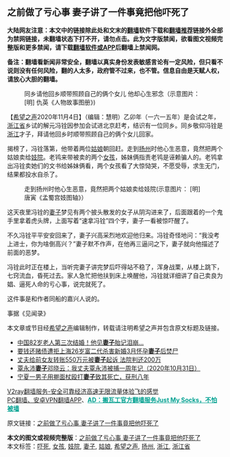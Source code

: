  <h2>之前做了亏心事 妻子讲了一件事竟把他吓死了</h2> <p class="notice"><b>大陆网友注意：本文中的链接除此处和文末的<a href="https://github.com/bannedbook/fanqiang" >翻墙</a>软件下载和<a href="https://github.com/killgcd/justmysocks/blob/master/README.md">翻墙推荐</a>链接外全部为禁网链接，未翻墙状态下打不开，请勿点击。此为文字版禁闻，欲看图文视频完整版和更多禁闻，请下载<a href="https://github.com/bannedbook/fanqiang">翻墙软件或APP</a>后翻墙上禁闻网。</p><p>备注：翻墙看新闻非常安全，翻墙以真实身份发表敏感言论有一定风险，但只看不说则没有任何风险，翻的人太多，政府管不过来，也不管。信息自由是天赋人权，请放心大胆的翻墙。</b></p>  <div class="entry"> <figure><figcaption>同乡请他回乡顺带照顾自己的俩个女儿 他却心生邪念（示意图片：[明] 仇英《人物故事图册》) </figcaption></figure> <p>【<span class='wp_keywordlink_affiliate'><a href="https://www.soundofhope.org" title="希望之声" target="_blank">希望之声</a></span>2020年11月4日】（编辑：慧明）乙卯年（一六一五年）是会试之年，<a href="https://www.bannedbook.org/bnews/tag/%E6%B5%99%E6%B1%9F%E7%9C%81/" class="st_tag internal_tag" rel="tag" title="标签 浙江省 下的日志">浙江省</a>乡试的解元冯铨因参加会试进北京赶考，结识有一位同乡。同乡敬仰冯铨是<a href="https://www.bannedbook.org/bnews/tag/%e6%b5%99%e6%b1%9f/" class="st_tag internal_tag" rel="tag" title="标签 浙江 下的日志">浙江</a>才子，拜请他回乡时顺带照顾自己的俩个女儿回家。</p> <p>揭榜了，冯铨落第，他带着两位<a href="https://www.bannedbook.org/bnews/tag/%e5%a7%91%e5%a8%98/" class="st_tag internal_tag" rel="tag" title="标签 姑娘 下的日志">姑娘</a>朝回赶。走到<a href="https://www.bannedbook.org/bnews/tag/%e6%89%ac%e5%b7%9e/" class="st_tag internal_tag" rel="tag" title="标签 扬州 下的日志">扬州</a>时他心生恶意，竟然把两个姑娘卖给<a href="https://www.bannedbook.org/bnews/tag/%e5%a6%93%e9%99%a2/" class="st_tag internal_tag" rel="tag" title="标签 妓院 下的日志">妓院</a>。老鸨来带被卖的两个<a href="https://www.bannedbook.org/bnews/tag/%e5%a5%b3%e5%ad%a9/" class="st_tag internal_tag" rel="tag" title="标签 女孩 下的日志">女孩</a>，姊妹俩指责老鸨是诬赖骗人的。老鸨拿出冯铨卖她们的文书给姊妹俩看，两个女孩看了大惊恸哭，不愿受辱，求生无门，结果都投水自杀了。</p> <figure><figcaption>走到扬州时他心生恶意，竟然把两个姑娘卖给妓院(示意图片： [明] 唐寅《孟蜀宫妓图轴》）</figcaption></figure> <p>这天夜里冯铨的<a href="https://www.bannedbook.org/bnews/tag/%e5%a6%bb%e5%ad%90/" class="st_tag internal_tag" rel="tag" title="标签 妻子 下的日志">妻子</a>梦见有两个披头散发的女子从阴沟进来了，后面跟着的一个鬼手里拿着虎头牌，上面写着“速拿冯铨”四个字，妻子一看被惊吓醒了。</p>  <p>不久冯铨平平安安回来了，妻子兴高采烈地欢迎他归来。冯铨奇怪地问：“我没考上进士，你为啥倒高兴？”妻子默不作声，在他再三逼问之下，妻子就向他描述了前面的恶梦。</p> <p>冯铨此时正在楼上，当听完妻子讲完梦后吓得站不稳了，浑身战栗，从楼上跳下，七窍流血，昏死过去。家人急忙把他扶到床上唤醒他，冯铨就详细讲了自己卖良为娼、逼死人命的亏心事，说完就死了。</p> <p>这件事是和作者同船的嘉兴人说的。</p>  <p>事据《见闻录》</p> <p>本文章或节目经<a href="https://www.bannedbook.org/bnews/tag/%e5%b8%8c%e6%9c%9b%e4%b9%8b%e5%a3%b0/" class="st_tag internal_tag" rel="tag" title="标签 希望之声 下的日志">希望之声</a>编辑制作，转载请注明希望之声并包含原文标题及链接。</p> <ul class='op-related-articles' title='相关阅读'> <li><a href='https://www.bannedbook.org/bnews/cbnews/20201104/1425568.html' target='_blank'>中国82岁老人第三次结婚！他见<b>妻子</b>胎记泪崩…</a></li> <li><a href='https://www.bannedbook.org/bnews/baitai/20201103/1425177.html' target='_blank'>要钱还赌债遭拒上海26岁富二代杀害新婚3月怀孕<b>妻子</b>后焚尸</a></li> <li><a href='https://www.bannedbook.org/bnews/baitai/20201102/1424302.html' target='_blank'>丈夫给前女友转账550万元被<b>妻子</b>起诉 法院判还200万</a></li> <li><a href='https://www.bannedbook.org/bnews/baitai/20201101/1424025.html' target='_blank'>覃永沛<b>妻子</b>邓晓云：我丈夫覃永沛被捕一周年记（2020年10月31日）</a></li> <li><a href='https://www.bannedbook.org/bnews/baitai/20201101/1423917.html' target='_blank'>宁夏一男子用擀面杖殴打<b>妻子</b>致其死亡，获刑八年</a></li> </ul> <p class="texttj"> <a href="https://www.bannedbook.org/forum23/topic22702.html" target="_blank">V2ray翻墙服务-安全可靠经济高速无限流量体验飞的感觉</a><br/> <a href="https://github.com/bannedbook/fanqiang/wiki/%E7%A6%81%E9%97%BB%E7%BD%91%E5%AE%89%E5%8D%93%E7%BF%BB%E5%A2%99%E6%96%B0%E9%97%BBAPP" target="_blank">PC翻墙、安卓VPN翻墙APP</a>、<span onclick="window.open('https://github.com/killgcd/justmysocks/blob/master/README.md')" style="font-weight:bold;color:#00A191;cursor:pointer;text-decoration:underline;outline:none">AD：搬瓦工官方翻墙服务Just My Socks，不怕被墙</span></p><p>原文链接：<a class="src_link"  href="https://www.soundofhope.org/post/433909" target="_blank">之前做了亏心事 妻子讲了一件事竟把他吓死了</a></p> <a name='sharetosocial'></a>       <div><b>本文的图文或视频完整版</b>：<a href='https://www.bannedbook.org/bnews/comments/20201105/1426180.html'>之前做了亏心事 妻子讲了一件事竟把他吓死了</a></div>  </div><!--END ENTRY--> <div class="postfooter"> <div>本文标签：<a href="https://www.bannedbook.org/bnews/tag/%E5%90%93%E6%AD%BB/" rel="tag">吓死</a>, <a href="https://www.bannedbook.org/bnews/tag/%e5%a5%b3%e5%ad%a9/" rel="tag">女孩</a>, <a href="https://www.bannedbook.org/bnews/tag/%e5%a6%93%e9%99%a2/" rel="tag">妓院</a>, <a href="https://www.bannedbook.org/bnews/tag/%e5%a6%bb%e5%ad%90/" rel="tag">妻子</a>, <a href="https://www.bannedbook.org/bnews/tag/%e5%a7%91%e5%a8%98/" rel="tag">姑娘</a>, <a href="https://www.bannedbook.org/bnews/tag/%e5%b8%8c%e6%9c%9b%e4%b9%8b%e5%a3%b0/" rel="tag">希望之声</a>, <a href="https://www.bannedbook.org/bnews/tag/%e6%89%ac%e5%b7%9e/" rel="tag">扬州</a>, <a href="https://www.bannedbook.org/bnews/tag/%e6%b5%99%e6%b1%9f/" rel="tag">浙江</a>, <a href="https://www.bannedbook.org/bnews/tag/%E6%B5%99%E6%B1%9F%E7%9C%81/" rel="tag">浙江省</a></div>  </div><!--END POSTFOOTER--> 